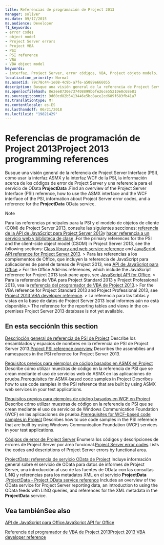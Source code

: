 ```yaml
---
title: Referencias de programación de Project 2013
manager: soliver
ms.date: 09/17/2015
ms.audience: Developer
f1_keywords:
- error codes
- object model
- Project Server errors
- Project VBA
- PSI
- PSI reference
- VBA
- VBA object model
keywords:
- interfaz, Project Server, error códigos, VBA, Project objeto modelo, Project 2013, plataforma de Project server, Visual Basic para aplicaciones, modelo de objetos de Project, modelo de objetos de VBA de Project, Project Server, referencia de PSI, PSI
localization_priority: Normal
ms.assetid: 79c78c44-1e08-4c9b-a7fe-a5089e666055
description: Busque una visión general de la referencia de Project Server Interface (PSI), cómo usar la interfaz ASMX y la interfaz WCF de la PSI, la información acerca de los códigos de error de Project Server y una referencia para el servicio ProjectData OData.
ms.openlocfilehash: 8e2ee8730e737408899b6fe26ce55210e0c68e81
ms.sourcegitcommit: 9d60cd82b5413446e5bc8ace2cd689f683fb41a7
ms.translationtype: MT
ms.contentlocale: es-ES
ms.lasthandoff: 06/21/2018
ms.locfileid: "19821429"
---
```

# <a name="project-2013-programming-references"></a><span data-ttu-id="e6cb7-104">Referencias de programación de Project 2013</span><span class="sxs-lookup"><span data-stu-id="e6cb7-104">Project 2013 programming references</span></span>

<span data-ttu-id="e6cb7-105">Busque una visión general de la referencia de Project Server Interface (PSI), cómo usar la interfaz ASMX y la interfaz WCF de la PSI, la información acerca de los códigos de error de Project Server y una referencia para el servicio de OData **ProjectData** .</span><span class="sxs-lookup"><span data-stu-id="e6cb7-105">Find an overview of the Project Server Interface (PSI) reference, how to use the ASMX interface and the WCF interface of the PSI, information about Project Server error codes, and a reference for the **ProjectData** OData service.</span></span> 
  
> [!NOTE]
> <span data-ttu-id="e6cb7-106">Para las referencias principales para la PSI y el modelo de objetos de cliente (COM) de Project Server 2013, consulte las siguientes secciones: [referencia de la API de JavaScript para Project Server 2013](javascript-library-and-rest-reference-for-project-server-2013.md)y [hacer referencia a un servicio web y biblioteca de clase](http://msdn.microsoft.com/library/ef1830e0-3c9a-4f98-aa0a-5556c298e7d1%28Office.15%29.aspx) .</span><span class="sxs-lookup"><span data-stu-id="e6cb7-106">For the primary references for the PSI and the client-side object model (CSOM) in Project Server 2013, see the following sections: [Class library and web service reference](http://msdn.microsoft.com/library/ef1830e0-3c9a-4f98-aa0a-5556c298e7d1%28Office.15%29.aspx) and [JavaScript API reference for Project Server 2013](javascript-library-and-rest-reference-for-project-server-2013.md).</span></span> <span data-ttu-id="e6cb7-107">> Para las referencias a los complementos de Office, que incluyen la referencia de JavaScript para aplicaciones de panel de tareas de Project 2013, vea [API de JavaScript para Office](http://msdn.microsoft.com/es-es/library/fp142185.aspx).</span><span class="sxs-lookup"><span data-stu-id="e6cb7-107">> For the Office Add-ins references, which include the JavaScript reference for Project 2013 task pane apps, see [JavaScript API for Office](http://msdn.microsoft.com/es-es/library/fp142185.aspx).</span></span> <span data-ttu-id="e6cb7-108">> Para la referencia de VBA para Project Standard 2013 y Project Professional 2013, vea la [referencia del programador de VBA de Project 2013](http://msdn.microsoft.com/es-es/library/jj235035.aspx).</span><span class="sxs-lookup"><span data-stu-id="e6cb7-108">> For the VBA reference for Project Standard 2013 and Project Professional 2013, see [Project 2013 VBA developer reference](http://msdn.microsoft.com/es-es/library/jj235035.aspx).</span></span> <span data-ttu-id="e6cb7-109">> La referencia para las tablas y vistas en la base de datos de Project Server 2013 local informes aún no está disponible.</span><span class="sxs-lookup"><span data-stu-id="e6cb7-109">> The reference for the reporting tables and views in the on-premises Project Server 2013 database is not yet available.</span></span> 
  
## <a name="in-this-section"></a><span data-ttu-id="e6cb7-110">En esta sección</span><span class="sxs-lookup"><span data-stu-id="e6cb7-110">In this section</span></span>

<span data-ttu-id="e6cb7-111">[Descripción general de referencia de PSI de Project](project-psi-reference-overview.md) Describe los ensamblados y espacios de nombres en la referencia de PSI de Project Server 2013.</span><span class="sxs-lookup"><span data-stu-id="e6cb7-111">[Project PSI reference overview](project-psi-reference-overview.md) Describes the assemblies and namespaces in the PSI reference for Project Server 2013.</span></span> 
  
<span data-ttu-id="e6cb7-112">[Requisitos previos para ejemplos de código basados en ASMX en Project](prerequisites-for-asmx-based-code-samples-in-project.md) Describe cómo utilizar muestras de código en la referencia de PSI que se crean mediante el uso de servicios web de ASMX en las aplicaciones de prueba.</span><span class="sxs-lookup"><span data-stu-id="e6cb7-112">[Prerequisites for ASMX-based code samples in Project](prerequisites-for-asmx-based-code-samples-in-project.md) Describes how to use code samples in the PSI reference that are built by using ASMX web services in your test applications.</span></span> 
  
<span data-ttu-id="e6cb7-113">[Requisitos previos para ejemplos de código basados en WCF en Project](prerequisites-for-wcf-based-code-samples-in-project.md) Describe cómo utilizar muestras de código en la referencia de PSI que se crean mediante el uso de servicios de Windows Communication Foundation (WCF) en las aplicaciones de prueba.</span><span class="sxs-lookup"><span data-stu-id="e6cb7-113">[Prerequisites for WCF-based code samples in Project](prerequisites-for-wcf-based-code-samples-in-project.md) Describes how to use code samples in the PSI reference that are built by using Windows Communication Foundation (WCF) services in your test applications.</span></span> 
  
<span data-ttu-id="e6cb7-114">[Códigos de error de Project Server](project-server-error-codes.md) Enumera los códigos y descripciones de errores de Project Server por área funcional.</span><span class="sxs-lookup"><span data-stu-id="e6cb7-114">[Project Server error codes](project-server-error-codes.md) Lists the codes and descriptions of Project Server errors by functional area.</span></span> 
  
<span data-ttu-id="e6cb7-115">[ProjectData: referencia de servicio OData de Project](https://msdn.microsoft.com/es-es/library/office/jj163015.aspx) Incluye información general sobre el servicio de OData para datos de informes de Project Server, una introducción al uso de las fuentes de OData con las consultas LINQ y referencias para los metadatos XML en el servicio **ProjectData** .</span><span class="sxs-lookup"><span data-stu-id="e6cb7-115">[ProjectData - Project OData service reference](https://msdn.microsoft.com/es-es/library/office/jj163015.aspx) Includes an overview of the OData service for Project Server reporting data, an introduction to using the OData feeds with LINQ queries, and references for the XML metadata in the **ProjectData** service.</span></span> 
  
## <a name="see-also"></a><span data-ttu-id="e6cb7-116">Vea también</span><span class="sxs-lookup"><span data-stu-id="e6cb7-116">See also</span></span>



[<span data-ttu-id="e6cb7-117">API de JavaScript para Office</span><span class="sxs-lookup"><span data-stu-id="e6cb7-117">JavaScript API for Office</span></span>](http://msdn.microsoft.com/es-es/library/fp142185.aspx)
  
[<span data-ttu-id="e6cb7-118">Referencia del programador de VBA de Project 2013</span><span class="sxs-lookup"><span data-stu-id="e6cb7-118">Project 2013 VBA developer reference</span></span>](http://msdn.microsoft.com/es-es/library/jj235035.aspx)

